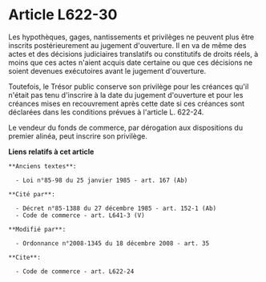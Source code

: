 # Article L622-30

Les hypothèques, gages, nantissements et privilèges ne peuvent plus être inscrits postérieurement au jugement d'ouverture. Il
en va de même des actes et des décisions judiciaires translatifs ou constitutifs de droits réels, à moins que ces actes
n'aient acquis date certaine ou que ces décisions ne soient devenues exécutoires avant le jugement d'ouverture. 

Toutefois, le Trésor public conserve son privilège pour les créances qu'il n'était pas tenu d'inscrire à la date du jugement
d'ouverture et pour les créances mises en recouvrement après cette date si ces créances sont déclarées dans les conditions
prévues à l'article L. 622-24.

Le vendeur du fonds de commerce, par dérogation aux dispositions du premier alinéa, peut inscrire son privilège.

**Liens relatifs à cet article**

	**Anciens textes**:

	  - Loi n°85-98 du 25 janvier 1985 - art. 167 (Ab)

	**Cité par**:

	  - Décret n°85-1388 du 27 décembre 1985 - art. 152-1 (Ab)
	  - Code de commerce - art. L641-3 (V)

	**Modifié par**:

	  - Ordonnance n°2008-1345 du 18 décembre 2008 - art. 35

	**Cite**:

	  - Code de commerce - art. L622-24
